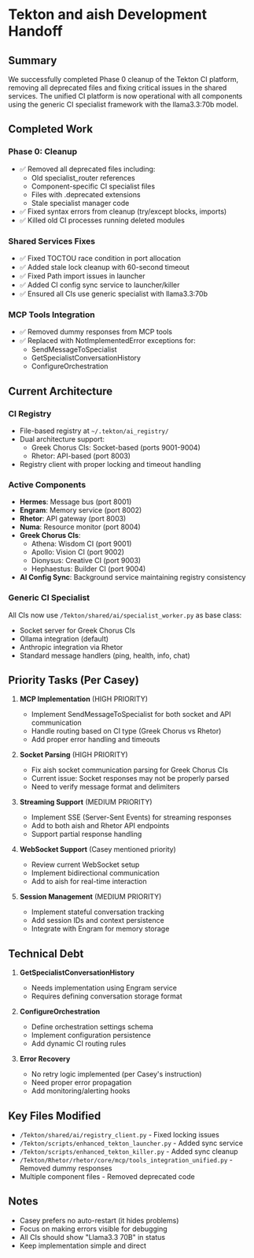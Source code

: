# Tekton and aish Development Handoff

## Summary
We successfully completed Phase 0 cleanup of the Tekton CI platform, removing all deprecated files and fixing critical issues in the shared services. The unified CI platform is now operational with all components using the generic CI specialist framework with the llama3.3:70b model.

## Completed Work

### Phase 0: Cleanup
- ✅ Removed all deprecated files including:
  - Old specialist_router references
  - Component-specific CI specialist files
  - Files with .deprecated extensions
  - Stale specialist manager code
- ✅ Fixed syntax errors from cleanup (try/except blocks, imports)
- ✅ Killed old CI processes running deleted modules

### Shared Services Fixes
- ✅ Fixed TOCTOU race condition in port allocation
- ✅ Added stale lock cleanup with 60-second timeout
- ✅ Fixed Path import issues in launcher
- ✅ Added CI config sync service to launcher/killer
- ✅ Ensured all CIs use generic specialist with llama3.3:70b

### MCP Tools Integration
- ✅ Removed dummy responses from MCP tools
- ✅ Replaced with NotImplementedError exceptions for:
  - SendMessageToSpecialist
  - GetSpecialistConversationHistory
  - ConfigureOrchestration

## Current Architecture

### CI Registry
- File-based registry at `~/.tekton/ai_registry/`
- Dual architecture support:
  - Greek Chorus CIs: Socket-based (ports 9001-9004)
  - Rhetor: API-based (port 8003)
- Registry client with proper locking and timeout handling

### Active Components
- **Hermes**: Message bus (port 8001)
- **Engram**: Memory service (port 8002)
- **Rhetor**: API gateway (port 8003)
- **Numa**: Resource monitor (port 8004)
- **Greek Chorus CIs**: 
  - Athena: Wisdom CI (port 9001)
  - Apollo: Vision CI (port 9002)
  - Dionysus: Creative CI (port 9003)
  - Hephaestus: Builder CI (port 9004)
- **AI Config Sync**: Background service maintaining registry consistency

### Generic CI Specialist
All CIs now use `/Tekton/shared/ai/specialist_worker.py` as base class:
- Socket server for Greek Chorus CIs
- Ollama integration (default)
- Anthropic integration via Rhetor
- Standard message handlers (ping, health, info, chat)

## Priority Tasks (Per Casey)

1. **MCP Implementation** (HIGH PRIORITY)
   - Implement SendMessageToSpecialist for both socket and API communication
   - Handle routing based on CI type (Greek Chorus vs Rhetor)
   - Add proper error handling and timeouts

2. **Socket Parsing** (HIGH PRIORITY)
   - Fix aish socket communication parsing for Greek Chorus CIs
   - Current issue: Socket responses may not be properly parsed
   - Need to verify message format and delimiters

3. **Streaming Support** (MEDIUM PRIORITY)
   - Implement SSE (Server-Sent Events) for streaming responses
   - Add to both aish and Rhetor API endpoints
   - Support partial response handling

4. **WebSocket Support** (Casey mentioned priority)
   - Review current WebSocket setup
   - Implement bidirectional communication
   - Add to aish for real-time interaction

5. **Session Management** (MEDIUM PRIORITY)
   - Implement stateful conversation tracking
   - Add session IDs and context persistence
   - Integrate with Engram for memory storage

## Technical Debt

1. **GetSpecialistConversationHistory**
   - Needs implementation using Engram service
   - Requires defining conversation storage format

2. **ConfigureOrchestration**
   - Define orchestration settings schema
   - Implement configuration persistence
   - Add dynamic CI routing rules

3. **Error Recovery**
   - No retry logic implemented (per Casey's instruction)
   - Need proper error propagation
   - Add monitoring/alerting hooks

## Key Files Modified

- `/Tekton/shared/ai/registry_client.py` - Fixed locking issues
- `/Tekton/scripts/enhanced_tekton_launcher.py` - Added sync service
- `/Tekton/scripts/enhanced_tekton_killer.py` - Added sync cleanup
- `/Tekton/Rhetor/rhetor/core/mcp/tools_integration_unified.py` - Removed dummy responses
- Multiple component files - Removed deprecated code

## Notes
- Casey prefers no auto-restart (it hides problems)
- Focus on making errors visible for debugging
- All CIs should show "Llama3.3 70B" in status
- Keep implementation simple and direct